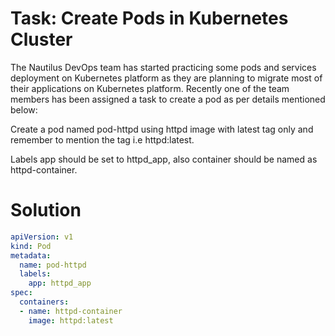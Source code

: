 # Task: Create Pods in Kubernetes Cluster

The Nautilus DevOps team has started practicing some pods and services deployment on Kubernetes platform as they are planning to migrate most of their applications on Kubernetes platform. Recently one of the team members has been assigned a task to create a pod as per details mentioned below:



Create a pod named pod-httpd using httpd image with latest tag only and remember to mention the tag i.e httpd:latest.

Labels app should be set to httpd_app, also container should be named as httpd-container.

# Solution

```yaml
apiVersion: v1
kind: Pod
metadata:
  name: pod-httpd
  labels:
    app: httpd_app
spec:
  containers:
  - name: httpd-container
    image: httpd:latest
```